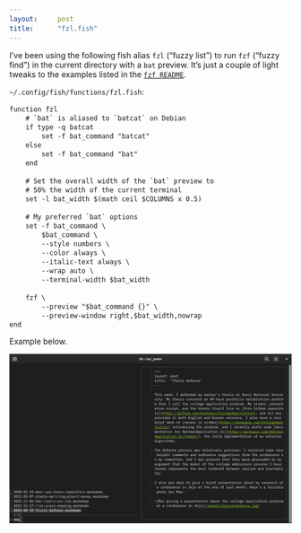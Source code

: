 ```yaml
---
layout:     post
title:      "fzl.fish"
---
```


I’ve been using the following fish alias `fzl` (“fuzzy list”) to run `fzf` (“fuzzy find”) in the current directory with a `bat` preview. It’s just a couple of light tweaks to the examples listed in the [`fzf README`](https://github.com/junegunn/fzf#preview-window).

`~/.config/fish/functions/fzl.fish`:

```shell
function fzl
    # `bat` is aliased to `batcat` on Debian
    if type -q batcat
        set -f bat_command "batcat"
    else
        set -f bat_command "bat"
    end

    # Set the overall width of the `bat` preview to
    # 50% the width of the current terminal
    set -l bat_width $(math ceil $COLUMNS x 0.5)

    # My preferred `bat` options
    set -f bat_command \
        $bat_command \
        --style numbers \
        --color always \
        --italic-text always \
        --wrap auto \
        --terminal-width $bat_width

    fzf \
        --preview "$bat_command {}" \
        --preview-window right,$bat_width,nowrap
end
```

Example below.<!--more-->

![A screengrab of the terminal output produced by fzl.fish. It shows a list of filenames corresponding to posts on this blog; the post title "Thesis defense" is highlighted.](/assets/images/fish-fzl-example.png)
